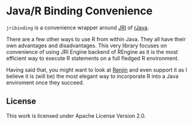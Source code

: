 # Java/R Binding Convenience

`jribinding` is a convenience wrapper around
[JRI](https://rforge.net/JRI/) of [rJava](https://rforge.net/rJava/).

There are a few other ways to use R from within Java. They all have
their own advantages and disadvantages. This very library focuses on
convenience of using JRI Engine backend of REngine as it is the most
efficient way to execute R statements on a full fledged R environment.

Having said that, you might want to look at
[Renjin](http://www.renjin.org/) and even support it as I believe it
is (will be) the most elegant way to incorporate R into a Java
enviroment once they succeed.

## License

This work is licensed under Apache License Version 2.0.
